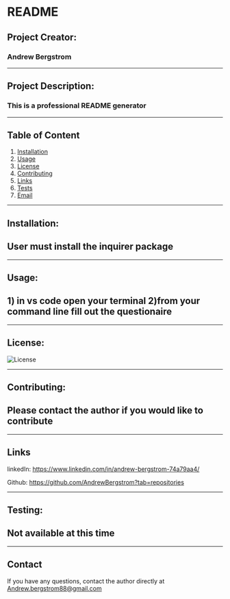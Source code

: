 
  # README

  ## Project Creator: 
  ### Andrew Bergstrom
---
  
  ## Project Description:
  ### This is a professional README generator
---
 
  ## Table of Content
  1. [Installation](#Installation)
  2. [Usage](#Usage)
  3. [License](#License)
  4. [Contributing](#Contributing)
  5. [Links](#Links)
  6. [Tests](#Testing)
  7. [Email](#Contact)
  
  ---

  ## Installation:
  ## User must install the inquirer package

  ---      

  ## Usage:
  ## 1) in vs code open your terminal 2)from your command line fill out the questionaire 

  ---
  ## License:
 ![License](https://img.shields.io/badge/License-MIT-yellow) 
 
 ---

 ## Contributing:
 ## Please contact the author if you would like to contribute
---

 ## Links

  linkedIn: https://www.linkedin.com/in/andrew-bergstrom-74a79aa4/

        
  Github: https://github.com/AndrewBergstrom?tab=repositories


  ---

  ## Testing:
  ## Not available at this time

  ---

  ## Contact
 
  If you have any questions, contact the author directly at Andrew.bergstrom88@gmail.com
  
